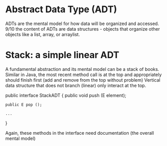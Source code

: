 # Abstract Data Type (ADT)
ADTs are the mental model for how data will be organized and accessed.
9/10 the content of ADTs are data structures - objects that organize other objects like a list, array, or arraylist.

# Stack: a simple linear ADT
A fundamental abstraction and its mental model can be a stack of books.
Similar in Java, the most recent method call is at the top and appropriately should finish first (add and remove from the top without problem)
Vertical data structure that does not branch (linear) only interact at the top.

public interface StackADT<E> {
    public void push (E element);

    public E pop ();

    ...
}

Again, these methods in the interface need documentation (the overall mental model)